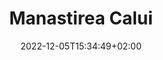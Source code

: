 ---
title: "Manastirea Calui"
date: 2022-12-05T15:34:49+02:00
keywords: ["Manastirea Calui"]
draft: false
type: other
layout:
sitemap_exclude: false

sitemap:
  changefreq: weekly
  filename: sitemap.xml
  priority: 1

#----------------------------------------------------/
# Head
#----------------------------------------------------/
open_graph:
  title: "Manastirea Calui"
  url: "https://jocuri.thefunnybrand.com/"
  image: "https://jocuri.thefunnybrand.com/og-image/the-funny-brand-social.jpg"
  image_alt: "Manastirea Calui"
  description: ""

schema:
  type: "Organization"
  name: "Manastirea Calui"
  email: "contact@ManastireaCalui.com"
  telephone: "0753789020"
  logo: "https://jocuri.thefunnybrand.com/assets/daca-as/logo/the-funny-brand-logo.svg"
  image_url: "https://jocuri.thefunnybrand.com/assets/daca-as/hero/daca-as-game.png"
  description: ""
  url: "https://www.manastirea-calui.com"

#----------------------------------------------------/
# About section
#----------------------------------------------------/
aboutHomepage:
  title: Despre Manastirea Calui
  items:
    
    - title: "Adevăr sau Provocare"
      link: "/adevar-sau-provocare"
      image: "/assets/adevar-sau-provocare/cta/adevar-sau-provocare-game.png"
      image2x: "/assets/adevar-sau-provocare/cta/adevar-sau-provocare-game@2x.png"

    - title: "Cât de bine ne cunoaștem în familie"
      link: "/cat-de-bine-ne-cunoastem"
      image: "/assets/cat-de-bine-ne-cunoastem/cta/cat-de-bine-ne-cunoastem-game.png"
      image2x: "/assets/cat-de-bine-ne-cunoastem/cta/cat-de-bine-ne-cunoastem-game@2x.png"

    - title: "Cel/Cea mai..."
      link: "/cel-cea-mai"
      image: "/assets/cel-cea-mai/cta/cel-cea-mai-game.png"
      image2x: "/assets/cel-cea-mai/cta/cel-cea-mai-game@2x.png"

    - title: "Dacă aș..."
      link: "/daca-as"
      image: "/assets/daca-as/cta/daca-as-game.png"
      image2x: "/assets/daca-as/cta/daca-as-game@2x.png"

    - title: "Emoții și sentimente"
      link: "/emotii-si-sentimente"
      image: "/assets/emotii-si-sentimente/cta/emotii-si-sentimente-game.png"
      image2x: "/assets/emotii-si-sentimente/cta/emotii-si-sentimente-game@2x.png"

    - title: "Testul relației"
      link: "/testul-relatiei"
      image: "/assets/testul-relatiei/cta/testul-relatiei-game.png"
      image2x: "/assets/testul-relatiei/cta/testul-relatiei-game@2x.png"


---